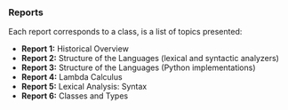 ### Reports
Each report corresponds to a class, is a list of topics presented:

* **Report 1:** Historical Overview
* **Report 2:** Structure of the Languages (lexical and syntactic analyzers)
* **Report 3:** Structure of the Languages (Python implementations)
* **Report 4:** Lambda Calculus
* **Report 5:** Lexical Analysis: Syntax
* **Report 6:** Classes and Types
